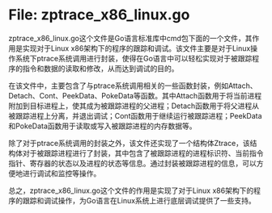 # File: zptrace_x86_linux.go

zptrace_x86_linux.go这个文件是Go语言标准库中cmd包下面的一个文件，其作用是实现对于Linux x86架构下的程序的跟踪和调试。该文件主要是对于Linux操作系统下ptrace系统调用进行封装，使得在Go语言中可以轻松实现对于被跟踪程序的指令和数据的读取和修改，从而达到调试的目的。

在该文件中，主要包含了与ptrace系统调用相关的一些函数封装，例如Attach、Detach、Cont、PeekData、PokeData等函数。其中Attach函数用于将当前进程附加到目标进程上，使其成为被跟踪进程的父进程；Detach函数用于将父进程从被跟踪进程上分离，并退出调试；Cont函数用于继续运行被跟踪进程；PeekData和PokeData函数用于读取或写入被跟踪进程的内存数据等。

除了对于ptrace系统调用的封装之外，该文件还实现了一个结构体Ztrace，该结构体对于被跟踪进程进行了封装，其中包含了被跟踪进程的进程标识符、当前指令指针、寄存器的状态以及进程的状态等信息。通过封装被跟踪进程的信息，可以方便地进行调试和监控等操作。

总之，zptrace_x86_linux.go这个文件的作用是实现了对于Linux x86架构下的程序的跟踪和调试操作，为Go语言在Linux系统上进行底层调试提供了一些支持。

